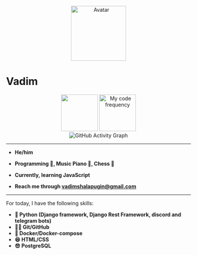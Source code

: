 <p align="center">
  <img width="150px" src="https://avatars.githubusercontent.com/u/106238244?v=4" align="center" alt="Avatar">
  <h2 align="center">
    <h1>Vadim</h1>
  </h2>
  
<p align="center">
  
  <img height="100px" src="https://github-readme-stats.vercel.app/api?username=vadushkin&count_private=true&hide_title=true&include_all_commits=true&show_icons=true">
  
  <img height="100px" src="https://github-readme-stats.vercel.app/api/wakatime?username=vadushkin&langs_count=8&layout=compact" alt="My code frequency">
  
  <br/>

  <img alt="GitHub Activity Graph" src="https://activity-graph.herokuapp.com/graph?username=Vadushkin&theme=xcode">
  
</p>

---

- **He/him**

- **Programming 💼, Music Piano 🎹, Chess 🥇**

- **Currently, learning JavaScript**

- **Reach me through [vadimshalapugin@gmail.com](mailto:vadimshalapugin@gmail.com)**

---

For today, I have the following skills:

* **🐍 Python (Django framework, Django Rest Framework, discord and telegram bots)**
* **🐱‍👤 Git/GitHub**
* **🐋 Docker/Docker-compose**
* **😆 HTML/CSS**
* **😎 PostgreSQL**
